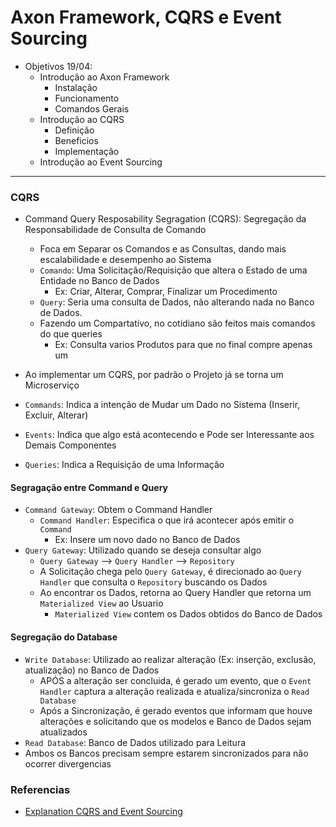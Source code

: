 # Axon Framework, CQRS e Event Sourcing

- Objetivos 19/04:
    - Introdução ao Axon Framework
        - Instalação
        - Funcionamento
        - Comandos Gerais
    - Introdução ao CQRS
        - Definição
        - Beneficios
        - Implementação
    - Introdução ao Event Sourcing

---

### CQRS

- Command Query Resposability Segragation (CQRS): Segregação da Responsabilidade de Consulta de Comando
    - Foca em Separar os Comandos e as Consultas, dando mais escalabilidade e desempenho ao Sistema
    - ``Comando``: Uma Solicitação/Requisição que altera o Estado de uma Entidade no Banco de Dados
        - Ex: Criar, Alterar, Comprar, Finalizar um Procedimento
    - ``Query``: Seria uma consulta de Dados, não alterando nada no Banco de Dados.
    - Fazendo um Compartativo, no cotidiano são feitos mais comandos do que queries
        - Ex: Consulta varios Produtos para que no final compre apenas um
- Ao implementar um CQRS, por padrão o Projeto já se torna um Microserviço


- ``Commands``: Indica a intenção de Mudar um Dado no Sistema (Inserir, Excluir, Alterar)
- ``Events``: Indica que algo está acontecendo e Pode ser Interessante aos Demais Componentes
- ``Queries``: Indica a Requisição de uma Informação

#### Segragação entre Command e Query

- ``Command Gateway``: Obtem o Command Handler
    - ``Command Handler``: Especifica o que irá acontecer após emitir o ``Command``
        - Ex: Insere um novo dado no Banco de Dados
- ``Query Gateway``: Utilizado quando se deseja consultar algo
    - ``Query Gateway`` --> ``Query Handler`` --> ``Repository``
    - A Solicitação chega pelo ``Query Gateway``, é direcionado ao ``Query Handler`` que consulta o ``Repository``
      buscando os Dados
    - Ao encontrar os Dados, retorna ao Query Handler que retorna um ``Materialized View`` ao Usuario
        - ``Materialized View`` contem os Dados obtidos do Banco de Dados

#### Segregação do Database

- ``Write Database``: Utilizado ao realizar alteração (Ex: inserção, exclusão, atualização) no Banco de Dados
    - APÓS a alteração ser concluida, é gerado um evento, que o ``Event Handler`` captura a alteração realizada e
      atualiza/sincroniza o ``Read Database``
    - Após a Sincronização, é gerado eventos que informam que houve alterações e solicitando que os modelos e Banco de
      Dados sejam atualizados
- ``Read Database``: Banco de Dados utilizado para Leitura
- Ambos os Bancos precisam sempre estarem sincronizados para não ocorrer divergencias

### Referencias

- [Explanation CQRS and Event Sourcing](https://www.youtube.com/watch?v=BEYF1x48npw)
